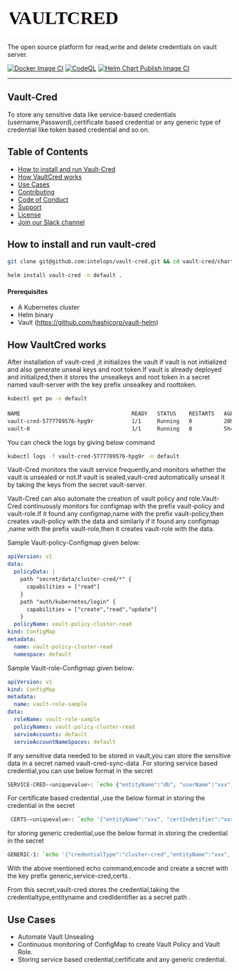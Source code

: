 ![VAULT-CRED](.readme_assets/Vault-Cred.png)   


The open source platform for read,write and delete credentials on vault server.

[![Docker Image CI](https://github.com/intelops/vault-cred/actions/workflows/docker-image.yaml/badge.svg)](https://github.com/intelops/vault-cred/actions/workflows/docker-image.yaml)
[![CodeQL](https://github.com/intelops/vault-cred/actions/workflows/github-code-scanning/codeql/badge.svg)](https://github.com/intelops/vault-cred/actions/workflows/github-code-scanning/codeql)
[![Helm Chart Publish Image CI](https://github.com/intelops/vault-cred/actions/workflows/helm_release.yml/badge.svg)](https://github.com/intelops/vault-cred/actions/workflows/helm_release.yml)

<hr>

## Vault-Cred

To store any sensitive data like service-based credentials (username,Password),certificate based credential or any generic type of credential like token based credential and so on.

## Table of Contents
- [How to install and run Vault-Cred](#how-to-install-and-run-Vault-Cred)
- [How VaultCred works](#how-VaultCred-works)
- [Use Cases](#use-cases)
- [Contributing](#contributing)
- [Code of Conduct](#code-of-conduct)
- [Support](#support)
- [License](#license)
- [Join our Slack channel](#join-our-slack-channel)

## How to install and run vault-cred

```bash
git clone git@github.com:intelops/vault-cred.git && cd vault-cred/charts/vault-cred
```

```bash
helm install vault-cred -n default .
```
#### Prerequisites
* A Kubernetes cluster 
* Helm binary
* Vault    (https://github.com/hashicorp/vault-helm) 

## How VaultCred works

After installation of vault-cred ,it initializes the vault if vault is not initialized and also generate unseal keys and root token.If vault is already deployed and initialized,then it stores the unsealkeys and root token in a secret named vault-server with the key prefix unsealkey and roottoken.

```bash     
kubectl get po -n default

NAME                                   READY   STATUS    RESTARTS   AGE
vault-cred-5777789576-hpg9r            1/1     Running   0          20h
vault-0                                1/1     Running   0          5h46m
```
You can check the logs by giving below command

```bash     
kubectl logs -f vault-cred-5777789576-hpg9r -n default
```


Vault-Cred monitors the vault service frequently,and monitors whether the vault is unsealed or not.If vault is sealed,vault-cred automatically unseal it by taking the keys from the secret vault-server.


Vault-Cred can also automate the creation of vault policy and role.Vault-Cred continuously monitors for configmap with the prefix vault-policy and vault-role.If it found any configmap,name with the prefix vault-policy,then creates vault-policy with the data and  similarly if it found any configmap ,name with the prefix vault-role,then it creates vault-role with the data.

Sample Vault-policy-Configmap given below:

```yaml
apiVersion: v1
data:
  policyData: |
    path "secret/data/cluster-cred/*" {
      capabilities = ["read"]
    }
    path "auth/kubernetes/login" {
      capabilities = ["create","read","update"]
    }
  policyName: vault-policy-cluster-read
kind: ConfigMap
metadata:
  name: vault-policy-cluster-read
  namespace: default
```

Sample Vault-role-Configmap given below:

```yaml
apiVersion: v1
kind: ConfigMap
metadata:
  name: vault-role-sample
data:
  roleName: vault-role-sample
  policyNames: vault-policy-cluster-read
  servieAccounts: default
  servieAccountNameSpaces: default
```

If any sensitive data needed to be stored in vault,you can store the sensitive data in a secret named vault-cred-sync-data .For storing service based credential,you can use below format in the secret

```bash
SERVICE-CRED-<uniquevalue>: `echo {"entityName":"db", "userName":"xxx","password":"xxx"} | base64 -w 0`
```

For certificate based credential ,use the below format in storing the credential in the secret
```bash
 CERTS-<uniquevalue>: `echo '{"entityName":"xxx", "certIndetifier":"xxx","caCert":"xxx", "cert": "xxx", "key":"xxx"}' | base64 -w 0`
```

for storing generic credential,use the below format in storing the credential in the secret
```bash
GENERIC-1: `echo '{"credentialType":"cluster-cred","entityName":"xxx", "credIndetifier":"xxx", "credential":{"token":"xxx","id":"1"}}' | base64 -w 0`
```
With the above mentioned echo command,encode and create a secret with the key prefix generic,service-cred,certs .

From this secret,vault-cred stores the credential,taking the credentialtype,entityname and credIdentifier as a secret path .


## Use Cases

* Automate Vault Unsealing
* Continuous monitoring of ConfigMap to create Vault Policy and Vault Role.
* Storing service based credential,certificate and any generic credential.








